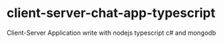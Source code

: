 # client-server-chat-app-typescript
Client-Server Application write with nodejs typescript c# and mongodb
